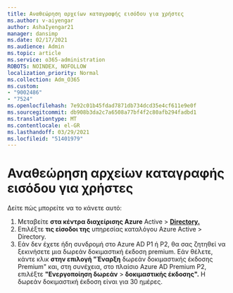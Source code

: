 ```yaml
---
title: Αναθεώρηση αρχείων καταγραφής εισόδου για χρήστες
ms.author: v-aiyengar
author: AshaIyengar21
manager: dansimp
ms.date: 02/17/2021
ms.audience: Admin
ms.topic: article
ms.service: o365-administration
ROBOTS: NOINDEX, NOFOLLOW
localization_priority: Normal
ms.collection: Adm_O365
ms.custom:
- "9002486"
- "7524"
ms.openlocfilehash: 7e92c01b45fdad7871db734dcd35e4cf611e9e0f
ms.sourcegitcommit: db908b3da2c7a6508a77bf4f2c80afb294fadbd1
ms.translationtype: MT
ms.contentlocale: el-GR
ms.lasthandoff: 03/29/2021
ms.locfileid: "51401979"
---
```

# <a name="review-sign-in-logs-for-users"></a>Αναθεώρηση αρχείων καταγραφής εισόδου για χρήστες

Δείτε πώς μπορείτε να το κάνετε αυτό:

1. Μεταβείτε **στα κέντρα διαχείρισης Azure** Active  >  **[Directory.](https://go.microsoft.com/fwlink/p/?linkid=2067268)**
1. Επιλέξτε **τις είσοδοι της** υπηρεσίας καταλόγου Azure Active  >  Directory.
1. Εάν δεν έχετε ήδη συνδρομή στο Azure AD P1 ή P2, θα σας ζητηθεί να ξεκινήσετε μια δωρεάν δοκιμαστική έκδοση premium. Εάν θέλετε, κάντε κλικ **στην επιλογή "Έναρξη** δωρεάν δοκιμαστικής έκδοσης Premium" και, στη συνέχεια, στο πλαίσιο Azure AD Premium P2, επιλέξτε **"Ενεργοποίηση δωρεάν**  >  **δοκιμαστικής έκδοσης".** Η δωρεάν δοκιμαστική έκδοση είναι για 30 ημέρες.